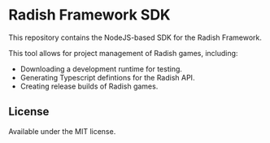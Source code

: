 # Radish Framework SDK

This repository contains the NodeJS-based SDK for the Radish Framework.

This tool allows for project management of Radish games, including:
* Downloading a development runtime for testing.
* Generating Typescript defintions for the Radish API.
* Creating release builds of Radish games.

## License

Available under the MIT license.
